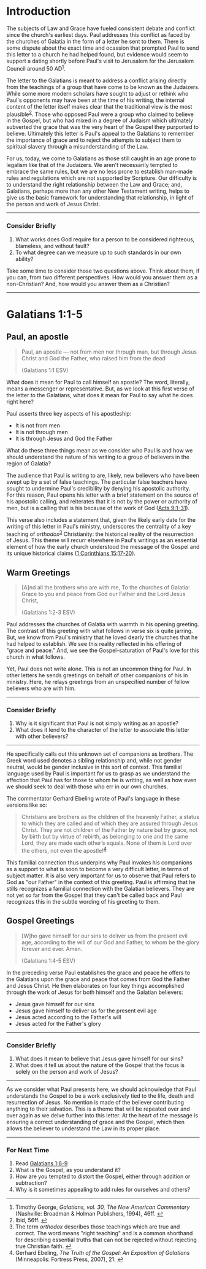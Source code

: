 # Introduction

The subjects of Law and Grace have fueled consistent debate and conflict since the church's earliest days. Paul addresses this conflict as faced by the churches of Galatia in the form of a letter he sent to them. There is some dispute about the exact time and ocassion that prompted Paul to send this letter to a church he had helped found, but evidence would seem to support a dating shortly before Paul's visit to Jerusalem for the Jerusalem Council around 50 AD<sup id="a1">[1](#f1)</sup>. 

The letter to the Galatians is meant to address a conflict arising directly from the teachings of a group that have come to be known as the Judaizers. While some more modern scholars have sought to adjust or rethink who Paul's opponents may have been at the time of his writing, the internal content of the letter itself makes clear that the traditional view is the most plausible<sup id="a2">[2](#f2)</sup>. Those who opposed Paul were a group who claimed to believe in the Gospel, but who had mixed in a degree of Judaism which ultimately subverted the grace that was the very heart of the Gospel they purported to believe. Ultimately this letter is Paul's appeal to the Galatians to remember the importance of grace and to reject the attempts to subject them to spiritual slavery through a misunderstanding of the Law.

For us, today, we come to Galatians as those still caught in an age prone to legalism like that of the Judaizers. We aren't necessarily tempted to embrace the same rules, but we are no less prone to establish man-made rules and regulations which are not supported by Scripture. Our difficulty is to understand the right relationship between the Law and Grace; and, Galatians, perhaps more than any other New Testament writing, helps to give us the basic framework for understanding that relationship, in light of the person and work of Jesus Christ. 

--- 

### Consider Briefly

1. What works does God require for a person to be considered righteous, blameless, and without fault?
2. To what degree can we measure up to such standards in our own ability?

Take some time to consider those two questions above. Think about them, if you can, from two different perspectives. How would you answer them as a non-Christian? And, how would you answer them as a Christian?

---

# Galatians 1:1-5

## Paul, an apostle

> Paul, an apostle — not from men nor through man, but through Jesus Christ and God the Father, who raised him from the dead
>
> (Galatians 1:1 ESV)

What does it mean for Paul to call himself an apostle? The word, literally, means a messenger or representative. But, as we look at this first verse of the letter to the Galatians, what does it mean for Paul to say what he does right here?

Paul asserts three key aspects of his apostleship:

* It is not from men
* It is not through men
* It is through Jesus and God the Father

What do these three things mean as we consider who Paul is and how we should understand the nature of his writing to a group of believers in the region of Galatia?

The audience that Paul is writing to are, likely, new believers who have been swept up by a set of false teachings. The particular false teachers have sought to undermine Paul's credibility by denying his apostolic authority. For this reason, Paul opens his letter with a brief statement on the source of his apostolic calling, and reiterates that it is not by the power or authority of men, but is a calling that is his because of the work of God ([Acts 9:1-31](http://www.esvbible.org/Acts%209%3A1-31/)).

This verse also includes a statement that, given the likely early date for the writing of this letter in Paul's ministry, underscores the centrality of a key teaching of _orthodox_<sup id="a3">[3](#f3)</sup> Christianity: the historical reality of the resurrection of Jesus. This theme will recurr elsewhere in Paul's writings as an essential element of how the early church understood the message of the Gospel and its unique historical claims ([1 Corinthians 15:17-20](http://www.esvbible.org/1%20Corinthians%2015%3A17-20/)).

## Warm Greetings

> [A]nd all the brothers who are with me, To the churches of Galatia: Grace to you and peace from God our Father and the Lord Jesus Christ,
>  
> (Galatians 1:2-3 ESV)

Paul addresses the churches of Galatia with warmth in his opening greeting. The contrast of this greeting with what follows in verse six is quite jarring. But, we know from Paul's ministry that he loved dearly the churches that he had helped to establish. We see this reality reflected in his offering of "grace and peace." And, we see the Gospel-saturation of Paul's love for this church in what follows.

Yet, Paul does not write alone. This is not an uncommon thing for Paul. In other letters he sends greetings on behalf of other companions of his in ministry. Here, he relays greetings from an unspecified number of fellow believers who are with him.

---

### Consider Briefly

1. Why is it significant that Paul is not simply writing as an apostle?
2. What does it lend to the character of the letter to associate this letter with other believers?

---

He specifically calls out this unknown set of companions as brothers. The Greek word used denotes a sibling relationship and, while not gender neutral, would be gender inclusive in this sort of context. This familial language used by Paul is important for us to grasp as we understand the affection that Paul has for those to whom he is writing, as well as how even we should seek to deal with those who err in our own churches.

The commentator Gerhard Ebeling wrote of Paul's language in these versions like so:

> Christians are brothers as the children of the heavenly Father, a status to which they are called and of which they are assured through Jesus Christ. They are not children of the Father by nature but by grace, not by birth but by virtue of rebirth, as belonging to one and the same Lord, they are made each other’s equals. None of them is Lord over the others, not even the apostle!<sup id="a4">[4](#f4)</sup>

This familial connection thus underpins why Paul invokes his companions as a support to what is soon to become a very difficult letter, in terms of subject matter. It is also very important for us to observe that Paul refers to God as "our Father" in the context of this greeting. Paul is affirming that he stills recognizes a familial connection with the Galatian believers. They are not yet so far from the Gospel that they can't be called back and Paul recognizes this in the subtle wording of his greeting to them.

## Gospel Greetings

> [W]ho gave himself for our sins to deliver us from the present evil age, according to the will of our God and Father, to whom be the glory forever and ever. Amen.
>
> (Galatians 1:4-5 ESV)

In the preceding verse Paul establishes the grace and peace he offers to the Galatians upon the grace and peace that comes from God the Father and Jesus Christ. He then elaborates on four key things accomplished through the work of Jesus for both himself and the Galatian believers:

* Jesus gave himself for our sins
* Jesus gave himself to deliver us for the present evil age
* Jesus acted according to the Father's will
* Jesus acted for the Father's glory

---

### Consider Briefly

1. What does it mean to believe that Jesus gave himself for our sins?
2. What does it tell us about the nature of the Gospel that the focus is solely on the person and work of Jesus?

---

As we consider what Paul presents here, we should acknowledge that Paul understands the Gospel to be a work exclusively tied to the life, death and resurrection of Jesus. No mention is made of the believer contributing anything to their salvation. This is a theme that will be repeated over and over again as we delve further into this letter. At the heart of the message is ensuring a correct understanding of grace and the Gospel, which then allows the believer to understand the Law in its proper place.

---

### For Next Time

1. Read [Galatians 1:6-9](http://www.esvbible.org/Galatians%201%3A6-9/)
2. What is the Gospel, as you understand it?
3. How are you tempted to distort the Gospel, either through addition or subtraction?
4. Why is it sometimes appealing to add rules for ourselves and others?


---

1. <b id="f1"></b> Timothy George, _Galatians, vol. 30, The New American Commentary_ (Nashville: Broadman & Holman Publishers, 1994), 46ff. [↩](#a1)
2. <b id="f2"></b> Ibid, 56ff. [↩](#a2)
3. <b id="f3"></b> The term _orthodox_ describes those teachings which are true and correct. The word means "right teaching" and is a common shorthand for describing essential truths that can not be rejected without rejecting true Christian faith. [↩](#a3)
4. <b id="f4"></b> Gerhard Ebeling, _The Truth of the Gospel: An Exposition of Galatians_ (Minneapolis: Fortress Press, 2007), 21. [↩](#a4)